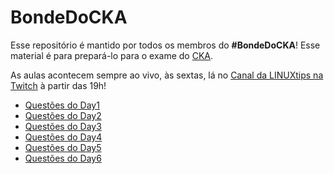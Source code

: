 # BondeDoCKA

Esse repositório é mantido por todos os membros do **#BondeDoCKA**!
Esse material é para prepará-lo para o exame do [CKA](https://training.linuxfoundation.org/certification/certified-kubernetes-administrator-cka/).

As aulas acontecem sempre
ao vivo, às sextas, lá no [Canal da LINUXtips na Twitch](https://twitch.tv/LINUXtips) à partir das 19h!

- [Questões do Day1](day1/questoes.md)
- [Questões do Day2](day2/questoes.md)
- [Questões do Day3](day3/questoes.md)
- [Questões do Day4](day4/questoes.md)
- [Questões do Day5](day5/questoes.md)
- [Questões do Day6](day6/questoes.md)

